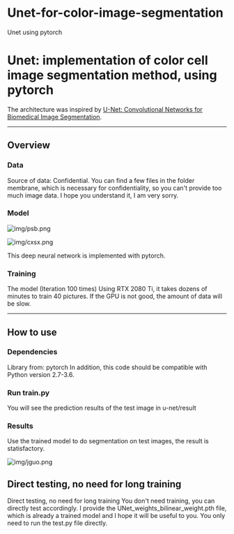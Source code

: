 # Unet-for-color-image-segmentation
Unet using pytorch
# Unet: implementation of color cell image segmentation method, using pytorch

The architecture was inspired by [U-Net: Convolutional Networks for Biomedical Image Segmentation](http://lmb.informatik.uni-freiburg.de/people/ronneber/u-net/).

---

## Overview

### Data

Source of data: Confidential.
You can find a few files in the folder membrane, which is necessary for confidentiality, so you can't provide too much image data. I hope you understand it, I am very sorry.


### Model

![img/psb.png](img/psb.png)

![img/cxsx.png](img/cxsx.png)

This deep neural network is implemented with pytorch.

### Training

The model (Iteration 100 times) Using RTX 2080 Ti, it takes dozens of minutes to train 40 pictures. If the GPU is not good, the amount of data will be slow.

---

## How to use

### Dependencies

Library from: pytorch
In addition, this code should be compatible with Python version 2.7-3.6.

### Run train.py

You will see the prediction results of the test image in u-net/result


### Results

Use the trained model to do segmentation on test images, the result is statisfactory.

![img/jguo.png](img/jguo.png)



## Direct testing, no need for long training

Direct testing, no need for long training
You don't need training, you can directly test accordingly.
I provide the UNet_weights_bilinear_weight.pth file, which is already a trained model and I hope it will be useful to you.
You only need to run the test.py file directly.
